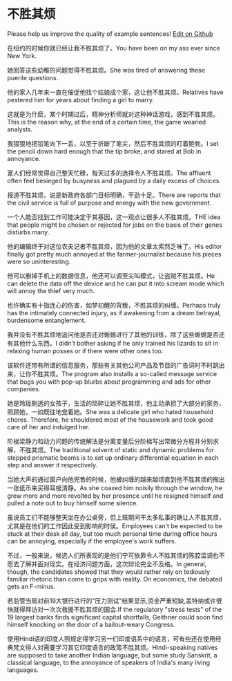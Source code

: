 # 不胜其烦

Please help us improve the quality of example sentences! [Edit on Github](https://github.com/jiyushe/jiyu-example-sentence-source/blob/main/chinese/bushengqifan.md)

<p><span class="chinese">在纽约的时候你就已经让我不胜其烦了。</span><span class="english">You have been on my ass ever since New York.</span></p>

<p><span class="chinese">她回答这些幼稚的问题觉得不胜其烦。</span><span class="english">She was tired of answering these puerile questions.</span></p>

<p><span class="chinese">他的家人几年来一直在催促他找个姑娘成个家，这让他不胜其烦。</span><span class="english">Relatives have pestered him for years about finding a girl to marry.</span></p>

<p><span class="chinese">这就是为什麽，某个时期过后，精神分析师就对这种神话游戏，感到不胜其烦。</span><span class="english">This is the reason why, at the end of a certain time, the game wearied analysts.</span></p>

<p><span class="chinese">我狠狠地把铅笔向下一丢，以至于折断了笔尖，然后不胜其烦的盯着鲍勃。</span><span class="english">I set the pencil down hard enough that the tip broke, and stared at Bob in annoyance.</span></p>

<p><span class="chinese">富人们经常觉得自己整天忙碌，每天过多的选择令人不胜其烦。</span><span class="english">The affluent often feel besieged by busyness and plagued by a daily excess of choices.</span></p>

<p><span class="chinese">报道不胜其烦，说是新政府各部门目标明确，干劲十足。</span><span class="english">There are reports that the civil service is full of purpose and energy with the new government.</span></p>

<p><span class="chinese">一个人能否找到工作可能决定于其基因，这一观点让很多人不胜其烦。</span><span class="english">THE idea that people might be chosen or rejected for jobs on the basis of their genes disturbs many.</span></p>

<p><span class="chinese">他的编辑终于对这位农夫记者不胜其烦，因为他的文章太索然乏味了。</span><span class="english">His editor finally got pretty much annoyed at the farmer-journalist because his pieces were so uninteresting.</span></p>

<p><span class="chinese">他可以删掉手机上的数据信息，他还可以调至尖叫模式，让盗贼不胜其烦。</span><span class="english">He can delete the data off the device and he can put it into scream mode which will annoy the thief very much.</span></p>

<p><span class="chinese">也许确实有十指连心的伤害，如梦初醒的背叛，不胜其烦的纠缠。</span><span class="english">Perhaps truly has the intimately connected injury, as if awakening from a dream betrayal, burdensome entanglement.</span></p>

<p><span class="chinese">我并没有不胜其烦地追问他是否还对蜥蜴进行了其他的训练，除了这些蜥蜴是否还有其他什么东西。</span><span class="english">I didn't bother asking if he only trained his lizards to sit in relaxing human posses or if there were other ones too.</span></p>

<p><span class="chinese">该软件还带有所谓的信息服务，那些有关其他公司产品及节目的广告词时不时跳出来，让你不胜其烦。</span><span class="english">The program also installs a so-called message service that bugs you with pop-up blurbs about programming and ads for other companies.</span></p>

<p><span class="chinese">她是玲珑剔透的女孩子，生活的琐碎让她不胜其烦，他主动承担了大部分的家务，照顾她，一如既往地宠着她。</span><span class="english">She was a delicate girl who hated household chores. Therefore, he shouldered most of the housework and took good care of her and indulged her.</span></p>

<p><span class="chinese">阶梯梁静力和动力问题的传统解法是分离变量后分阶梯写出常微分方程并分别求解，不胜其烦。</span><span class="english">The traditional solvent of static and dynamic problems for stepped prismatic beams is to set up ordinary differential equation in each step and answer it respectively.</span></p>

<p><span class="chinese">当她大声的通过窗户向他兜售的时候，他被纠缠的越来越烦直到他不胜其烦的掏出一张纸币来买得耳根清静。</span><span class="english">As she coaxed him noisily through the window, he grew more and more revolted by her presence until he resigned himself and pulled a note out to buy himself some silence.</span></p>

<p><span class="chinese">虽说员工们不能够整天坐在办公桌旁，但上班期间干太多私事的确让人不胜其烦，尤其是在他们的工作因此受到影响的时侯。</span><span class="english">Employees can't be expected to be stuck at their desk all day, but too much personal time during office hours can be annoying, especially if the employee's work suffers.</span></p>

<p><span class="chinese">不过，一般来说，候选人们所表现的是他们宁可依靠令人不胜其烦的陈腔滥调也不愿去了解并面对现实。在经济问题方面，这次辩论完全不及格。</span><span class="english">In general, though, the candidates showed that they would rather rely on tediously familiar rhetoric than come to grips with reality. On economics, the debated gets an F-minus.</span></p>

<p><span class="chinese">若监管当局对前19大银行进行的"压力测试"结果显示,资金严重短缺,盖特纳或许很快就得拜访对一次次救援不胜其烦的国会.</span><span class="english">If the regulatory "stress tests" of the 19 largest banks finds significant capital shortfalls, Geithner could soon find himself knocking on the door of a bailout-weary Congress.</span></p>

<p><span class="chinese">使用Hindi语的印度人照规定得学习另一们印度语系中的语言，可有些还在使用经典梵文得人对需要学习其它印度语言的政策不胜其烦。</span><span class="english">Hindi-speaking natives are supposed to take another Indian language, but some study Sanskrit, a classical language, to the annoyance of speakers of India's many living languages.</span></p>

